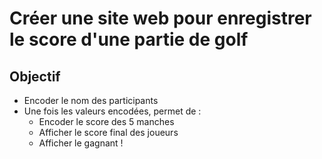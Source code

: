 # Créer une site web pour enregistrer le score d'une partie de golf

## Objectif
- Encoder le nom des participants
- Une fois les valeurs encodées, permet de :
    - Encoder le score des 5 manches
    - Afficher le score final des joueurs
    - Afficher le gagnant !